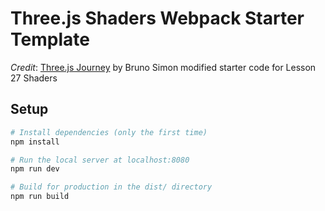 # Three.js Shaders Webpack Starter Template

*Credit*: [Three.js Journey](https://threejs-journey.com/) by Bruno Simon modified starter code for Lesson 27 Shaders

## Setup

``` bash
# Install dependencies (only the first time)
npm install

# Run the local server at localhost:8080
npm run dev

# Build for production in the dist/ directory
npm run build
```

